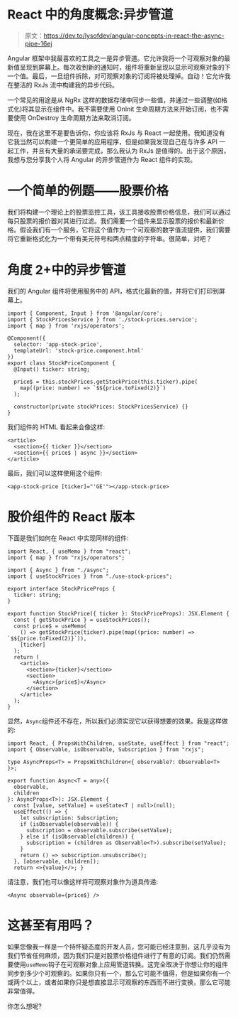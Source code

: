 # React 中的角度概念:异步管道

> 原文：<https://dev.to/lysofdev/angular-concepts-in-react-the-async-pipe-16ej>

Angular 框架中我最喜欢的工具之一是异步管道。它允许我将一个可观察对象的最新值呈现到屏幕上。每次收到新的通知时，组件将重新呈现以显示可观察对象的下一个值。最后，一旦组件拆除，对可观察对象的订阅将被处理掉。自动！它允许我在整洁的 RxJs 流中构建我的异步代码。

一个常见的用途是从 NgRx 这样的数据存储中同步一些值，并通过一些调整(如格式化)将其显示在组件中。我不需要使用 OnInit 生命周期方法来开始订阅，也不需要使用 OnDestroy 生命周期方法来取消订阅。

现在，我在这里不是要告诉你，你应该将 RxJs 与 React 一起使用。我知道没有它我当然可以构建一个更简单的应用程序，但是如果我发现自己在与许多 API 一起工作，并且有大量的承诺要完成，那么我认为 RxJs 是值得的。出于这个原因，我想与您分享我个人将 Angular 的异步管道作为 React 组件的实现。

# 一个简单的例题——股票价格

我们将构建一个理论上的股票监控工具，该工具接收股票价格信息，我们可以通过每只股票的报价器对其进行过滤。我们需要一个组件来显示股票的报价和最新价格。假设我们有一个服务，它将这个值作为一个可观察的数字值流提供，我们需要将它重新格式化为一个带有美元符号和两点精度的字符串。很简单，对吧？

# 角度 2+中的异步管道

我们的 Angular 组件将使用服务中的 API，格式化最新的值，并将它们打印到屏幕上。

```
import { Component, Input } from '@angular/core';
import { StockPricesService } from './stock-prices.service';
import { map } from 'rxjs/operators';

@Component({
  selector: 'app-stock-price',
  templateUrl: 'stock-price.component.html'
})
export class StockPriceComponent {
  @Input() ticker: string;

  price$ = this.stockPrices.getStockPrice(this.ticker).pipe(
    map((price: number) => `$${price.toFixed(2)}`)
  );

  constructor(private stockPrices: StockPricesService) {}
} 
```

我们组件的 HTML 看起来会像这样:

```
<article>
  <section>{{ ticker }}</section>
  <section>{{ price$ | async }}</section>
</article> 
```

最后，我们可以这样使用这个组件:

```
<app-stock-price [ticker]="'GE'"></app-stock-price> 
```

# 股价组件的 React 版本

下面是我们如何在 React 中实现同样的组件:

```
import React, { useMemo } from "react";
import { map } from "rxjs/operators";

import { Async } from "./async";
import { useStockPrices } from "./use-stock-prices";

export interface StockPriceProps {
  ticker: string;
}

export function StockPrice({ ticker }: StockPriceProps): JSX.Element {
  const { getStockPrice } = useStockPrices();
  const price$ = useMemo(
    () => getStockPrice(ticker).pipe(map((price: number) => `$${price.toFixed(2)}`)),
    [ticker]
  );
  return (
    <article>
      <section>{ticker}</section>
      <section>
        <Async>{price$}</Async>
      </section>
    </article>
  );
} 
```

显然，`Async`组件还不存在，所以我们必须实现它以获得想要的效果。我是这样做的:

```
import React, { PropsWithChildren, useState, useEffect } from "react";
import { Observable, isObservable, Subscription } from "rxjs";

type AsyncProps<T> = PropsWithChildren<{ observable?: Observable<T> }>;

export function Async<T = any>({
  observable,
  children
}: AsyncProps<T>): JSX.Element {
  const [value, setValue] = useState<T | null>(null);
  useEffect(() => {
    let subscription: Subscription;
    if (isObservable(observable)) {
      subscription = observable.subscribe(setValue);
    } else if (isObservable(children)) {
      subscription = (children as Observable<T>).subscribe(setValue);
    }
    return () => subscription.unsubscribe();
  }, [observable, children]);
  return <>{value}</>; } 
```

请注意，我们也可以像这样将可观察对象作为道具传递:

```
<Async observable={price$} /> 
```

# 这甚至有用吗？

如果您像我一样是一个持怀疑态度的开发人员，您可能已经注意到，这几乎没有为我们节省任何麻烦，因为我们只是对股票价格组件进行了有意的订阅。我们仍然需要使用`useMemo`钩子在可观察对象上应用管道转换。这完全取决于你想让你的组件同步到多少个可观察的。如果你只有一个，那么它可能不值得，但是如果你有一个或两个以上，或者如果你只是想直接显示可观察的东西而不进行变换，那么它可能非常值得。

你怎么想呢?